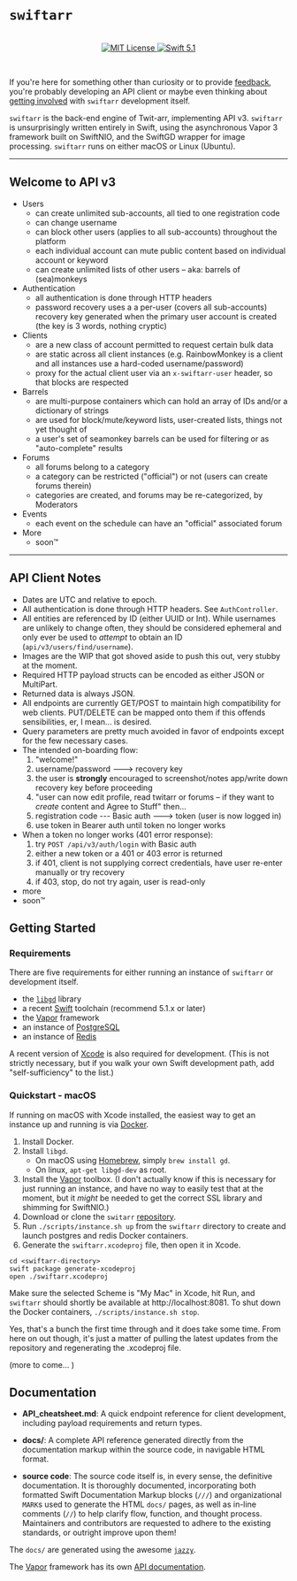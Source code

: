 # `swiftarr`

<p align="center">
    <br>
    <a href="LICENSE">
        <img src="http://img.shields.io/badge/license-MIT-brightgreen.svg" alt="MIT License">
    </a>
    <a href="https://swift.org">
        <img src="http://img.shields.io/badge/swift-5.1-brightgreen.svg" alt="Swift 5.1">
    </a>
</p>
<br>

If you're here for something other than curiosity or to provide [feedback](https://github.com/grundoon/swiftarr/issues),
you're probably developing an API client or maybe even thinking about
[getting involved](https://github.com/grundoon/swiftarr/blob/master/CONTRIBUTING.md) with `swiftarr` development itself.

`swiftarr` is the back-end engine of Twit-arr, implementing API v3. `swiftarr` is unsurprisingly written entirely in
Swift, using the asynchronous Vapor 3 framework built on SwiftNIO, and the SwiftGD wrapper for image
processing. `swiftarr` runs on either macOS or Linux (Ubuntu).

--- 

## Welcome to API v3

* Users
    - can create unlimited sub-accounts, all tied to one registration code
    - can change username
    - can block other users (applies to all sub-accounts) throughout the platform
    - each individual account can mute public content based on individual account or keyword
    - can create unlimited lists of other users – aka: barrels of (sea)monkeys
* Authentication
    - all authentication is done through HTTP headers
    - password recovery uses a a per-user (covers all sub-accounts) recovery key generated when the primary user
account is created (the key is 3 words, nothing cryptic)
* Clients
    - are a new class of account permitted to request certain bulk data
    - are static across all client instances (e.g. RainbowMonkey is a client and all instances use a hard-coded username/password)
    - proxy for the actual client user via an `x-swiftarr-user` header, so that blocks are respected
* Barrels
    - are multi-purpose containers which can hold an array of IDs and/or a dictionary of strings
    - are used for block/mute/keyword lists, user-created lists, things not yet thought of
    - a user's set of seamonkey barrels can be used for filtering or as "auto-complete" results
* Forums
    - all forums belong to a category
    - a category can be restricted ("official") or not (users can create forums therein)
    - categories are created, and forums may be re-categorized, by Moderators
* Events
    - each event on the schedule can have an "official" associated forum
* More
    - soon™

---

## API Client Notes

* Dates are UTC and relative to epoch.
* All authentication is done through HTTP headers. See `AuthController`.
* All entities are referenced by ID (either UUID or Int). While usernames are unlikely to change often, they should be
considered ephemeral and only ever be used to *attempt* to obtain an ID  (`api/v3/users/find/username`).
* Images are the WIP that got shoved aside to push this out, very stubby at the moment.
* Required HTTP payload structs can be encoded as either JSON or MultiPart.
* Returned data is always JSON.
* All endpoints are currently GET/POST to maintain high compatibility for web clients. PUT/DELETE can be mapped
onto them if this offends sensibilities, er, I mean... is desired.
* Query parameters are pretty much avoided in favor of endpoints except for the few necessary cases.
* The intended on-boarding flow:
    1. "welcome!"
    2. username/password ---> recovery key
    3. the user is **strongly** encouraged to screenshot/notes app/write down recovery key before proceeding
    4. "user can now edit profile, read twitarr or forums – if they want to *create* content and Agree to Stuff" then...
    5. registration code --- Basic auth ---> token (user is now logged in)
    6. use token in Bearer auth until token no longer works
* When a token no longer works (401 error response):
    1. try `POST /api/v3/auth/login` with Basic auth
    2. either a new token or a 401 or 403  error is returned
    3. if 401, client is not supplying correct credentials, have user re-enter manually or try recovery
    4. if 403, stop, do not try again, user is read-only    
* more
* soon™

## Getting Started

### Requirements

There are five requirements for either running an instance of `swiftarr` or development itself.

* the [`libgd`](http://libgd.github.io) library
* a recent [Swift](https://swift.org) toolchain (recommend 5.1.x or later)
* the [Vapor](http://vapor.codes) framework
* an instance of [PostgreSQL](https://www.postgresql.org)
* an instance of [Redis](https://redis.io)

A recent version of [Xcode](https://apps.apple.com/us/app/xcode/id497799835?mt=12) is also required for
development. (This is not strictly necessary, but if you walk your own Swift development path, add
"self-sufficiency" to the list.)

### Quickstart - macOS

If running on macOS with Xcode installed, the easiest way to get an instance up and running is via
[Docker](https://www.docker.com/products/docker-desktop).

1. Install Docker.
2. Install `libgd`.
    - On macOS using [Homebrew](https://brew.sh), simply `brew install gd`.
    - On linux, `apt-get libgd-dev` as root.
3. Install the [Vapor](http://docs.vapor.codes/3.0/install/macos/) toolbox. (I don't actually know if this is necessary
for just running an instance, and have no way to easily test that at the moment, but it *might* be needed to get the
correct SSL library and shimming for SwiftNIO.)
4. Download or clone the `switarr` [repository](https://github.com/grundoon/swiftarr).
5. Run `./scripts/instance.sh up` from the `swiftarr` directory to create and launch postgres and redis
Docker containers.
6. Generate the `swiftarr.xcodeproj` file, then open it in Xcode.

```shell
cd <swiftarr-directory>
swift package generate-xcodeproj
open ./swiftarr.xcodeproj
```

Make sure the selected Scheme is "My Mac" in Xcode, hit Run, and `swiftarr` should shortly be available at http://localhost:8081.
To shut down the Docker containers, `./scripts/instance.sh stop`.

Yes, that's a bunch the first time through and it does take some time. From here on out though, it's just a matter of
pulling the latest updates from the repository and regenerating the .xcodeproj file.

(more to come... )

## Documentation

- **API_cheatsheet.md**: A quick endpoint reference for client development, including payload requirements and
return types.

- **docs/**: A complete API reference generated directly from the documentation markup within the source code,
in navigable HTML format.

- **source code**: The source code itself is, in every sense, the definitive documentation. It is thoroughly
documented, incorporating both formatted Swift Documentation Markup blocks (`///`) and organizational
`MARK`s used to generate the HTML `docs/` pages, as well as in-line comments (`//`) to help clarify flow, function,
and thought process. Maintainers and contributors are requested to adhere to the existing standards, or outright
improve upon them!

The `docs/` are generated using the awesome [`jazzy`](https://github.com/realm/jazzy).

The [Vapor](https://vapor.codes) framework has its own [API documentation](https://api.vapor.codes).
